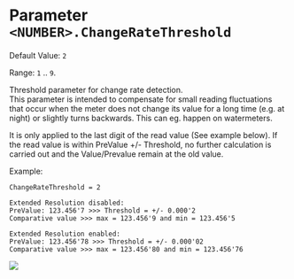 # Parameter `<NUMBER>.ChangeRateThreshold`
Default Value: `2`

Range: `1` .. `9`.

Threshold parameter for change rate detection.<br>
This parameter is intended to compensate for small reading fluctuations that occur when the meter does not change its value for a long time (e.g. at night) or slightly turns backwards. This can eg. happen on watermeters.

It is only applied to the last digit of the read value (See example below).
If the read value is within PreValue +/- Threshold, no further calculation is carried out and the Value/Prevalue remain at the old value.

Example:

    ChangeRateThreshold = 2
	
    Extended Resolution disabled:
    PreValue: 123.456'7 >>> Threshold = +/- 0.000'2
	Comparative value >>> max = 123.456'9 and min = 123.456'5
	
    Extended Resolution enabled:
    PreValue: 123.456'78 >>> Threshold = +/- 0.000'02
	Comparative value >>> max = 123.456'80 and min = 123.456'76

![](img/ChangeRateThreshold.png)
